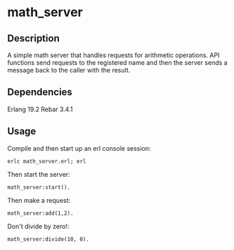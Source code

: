 math_server
===========

## Description

A simple math server that handles requests for arithmetic operations. API functions send requests to the registered name and then the server sends a message back to the caller with the result.

## Dependencies

Erlang 19.2
Rebar 3.4.1

## Usage

Compile and then start up an erl console session:

    erlc math_server.erl; erl

Then start the server:

    math_server:start().

Then make a request:

    math_server:add(1,2).

Don't divide by zero!:

    math_server:divide(10, 0).
